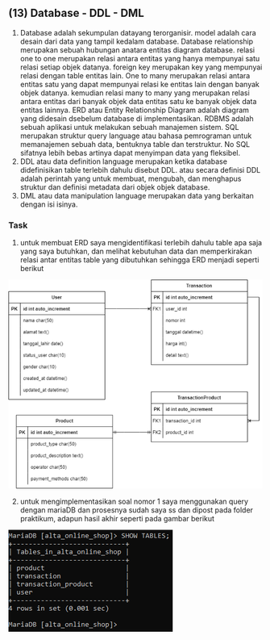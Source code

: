 ## (13) Database - DDL - DML

1. Database adalah sekumpulan datayang terorganisir. model adalah cara desain dari data yang tampil kedalam database. Database relationship merupakan sebuah hubungan anatara entitas diagram database. relasi one to one merupakan relasi antara entitas yang hanya mempunyai satu relasi setiap objek datanya. foreign key merupakan key yang mempunyai relasi dengan table entitas lain. One to many merupakan relasi antara entitas satu yang dapat mempunyai relasi ke entitas lain dengan banyak objek datanya. kemudian relasi many to many yang merupakan relasi antara entitas dari banyak objek data entitas satu ke banyak objek data entitas lainnya. ERD atau Entity Relationship Diagram adalah diagram yang didesain dsebelum database di implementasikan. RDBMS adalah sebuah aplikasi untuk melakukan sebuah manajemen sistem. SQL merupakan struktur query language atau bahasa pemrograman untuk memanajemen sebuah data, bentuknya table dan terstruktur. No SQL sifatnya lebih bebas artinya dapat menyimpan data yang fleksibel.
2. DDL atau data definition language merupakan ketika database didefinisikan table terlebih dahulu disebut DDL. atau secara definisi DDL adalah perintah yang untuk membuat, mengubah, dan menghapus struktur dan definisi metadata dari objek objek database.
3. DML atau data manipulation language merupakan data yang berkaitan dengan isi isinya. 

### Task
1. untuk membuat ERD saya mengidentifikasi terlebih dahulu table apa saja yang saya butuhkan, dan melihat kebutuhan data dan memperkirakan relasi antar entitas table yang dibutuhkan sehingga ERD menjadi seperti berikut
<img src="screenshots/SS problem 1.png">

2. untuk mengimplementasikan soal nomor 1 saya menggunakan query dengan mariaDB dan prosesnya sudah saya ss dan dipost pada folder praktikum, adapun hasil akhir seperti pada gambar berikut
<img src="screenshots/SS problem 2.png">